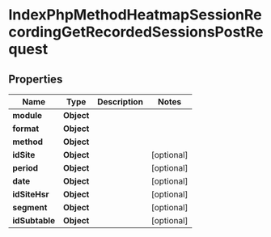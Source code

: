 

# IndexPhpMethodHeatmapSessionRecordingGetRecordedSessionsPostRequest


## Properties

| Name | Type | Description | Notes |
|------------ | ------------- | ------------- | -------------|
|**module** | **Object** |  |  |
|**format** | **Object** |  |  |
|**method** | **Object** |  |  |
|**idSite** | **Object** |  |  [optional] |
|**period** | **Object** |  |  [optional] |
|**date** | **Object** |  |  [optional] |
|**idSiteHsr** | **Object** |  |  [optional] |
|**segment** | **Object** |  |  [optional] |
|**idSubtable** | **Object** |  |  [optional] |




